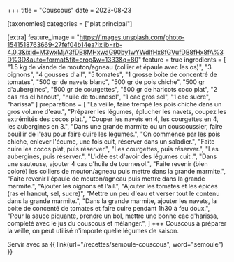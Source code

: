 +++
title = "Couscous"
date = 2023-08-23

[taxonomies]
categories = ["plat principal"]

[extra]
feature_image = "https://images.unsplash.com/photo-1541518763669-27fef04b14ea?ixlib=rb-4.0.3&ixid=M3wxMjA3fDB8MHxwaG90by1wYWdlfHx8fGVufDB8fHx8fA%3D%3D&auto=format&fit=crop&w=1333&q=80"
feature = true
ingredients = [
  "1.5 kg de viande de mouton/agneau (collier et épaule avec les os)",
  "3 oignons",
  "4 gousses d'ail",
  "5 tomates",
  "1 grosse boite de concentré de tomates",
  "500 gr de navets blanc",
  "500 gr de pois chiche",
  "500 gr d'aubergines",
  "500 gr de courgettes",
  "500 gr de haricots coco plat",
  "2 cas ras el hanout",
  "huile de tournesol",
  "1 cac gros sel",
  "1 cac sucre",
  "harissa"
]
preparations = [
  "La veille, faire trempé les pois chiche dans un gros volume d'eau.",
  "Préparer les légumes, éplucher les navets, coupez les extrémités des cocos plat.",
  "Couper les navets en 4, les courgettes en 4, les aubergines en 3.",
  "Dans une grande marmite ou un couscoussier, faire bouillir de l'eau pour faire cuire les légumes.",
  "On commence par les pois chiche, enlever l'écume, une fois cuit, réserver dans un saladier.",
  "Faite cuire les cocos plat, puis réserver.",
  "Les courgettes, puis réserver.",
  "Les aubergines, puis réserver.",
  "L'idée est d'avoir des légumes cuit <Al Dente>.",
  "Dans une sauteuse, ajouter 4 cas d'huile de tournesol.",
  "Faite revenir (bien coloré) les colliers de mouton/agneau puis mettre dans la grande marmite.",
  "Faite revenir l'épaule de mouton/agneau puis mettre dans la grande marmite.",
  "Ajouter les oignons et l'ail.",
  "Ajouter les tomates et les épices (ras el hanout, sel, sucre)",
  "Mettre un peu d'eau et verser tout le contenu dans la grande marmite.",
  "Dans la grande marmite, ajouter les navets, la boite de concenté de tomates et faire cuire pendant 1h30 à feu doux.",
  "Pour la sauce piquante, prendre un bol, mettre une bonne cac d'harissa, completé avec le jus du couscous et mélanger.",
]
+++
Couscous à préparer la veille, on peut utilisé n'importe quelle légumes de saison.

Servir avec sa {{ link(url="/recettes/semoule-couscous", word="semoule") }}

